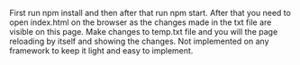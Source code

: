 First run npm install and then after that run npm start.
After that you need to open index.html on the browser as the changes made in the txt file are visible on this page.
Make changes to temp.txt file and you will the page reloading by itself and showing the changes.
Not implemented on any framework to keep it light and easy to implement.
